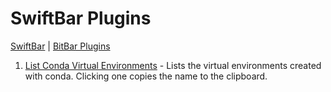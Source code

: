 # SwiftBar Plugins

[SwiftBar](https://github.com/swiftbar/SwiftBar) | [BitBar Plugins](https://github.com/matryer/bitbar-plugins)

1. [List Conda Virtual Environments](python-virtual-environments.1h.py) - Lists the virtual environments created with conda. Clicking one copies the name to the clipboard.
